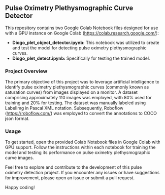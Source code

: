 ## Pulse Oximetry Plethysmographic Curve Detector

This repository contains two Google Colab Notebook files designed for use with a GPU instance on Google Colab (https://colab.research.google.com/):

- **Diogo_plet_object_detector.ipynb:** This notebook was utilized to create and test the model for detecting pulse oximetry plethysmographic curves.
- **Diogo_plet_detect.ipynb:** Specifically for testing the trained model.

### Project Overview

The primary objective of this project was to leverage artificial intelligence to identify pulse oximetry plethysmographic curves (commonly known as saturation curves) from images displayed on a monitor. A dataset comprising approximately 110 images was employed, with 80% used for training and 20% for testing. The dataset was manually labeled using LabelImg in Pascal XML notation. Subsequently, Roboflow (https://roboflow.com/) was employed to convert the annotations to COCO json format.

### Usage

To get started, open the provided Colab Notebook files in Google Colab with GPU support. Follow the instructions within each notebook for training the model and testing its performance on pulse oximetry plethysmographic curve images.

Feel free to explore and contribute to the development of this pulse oximetry detection project. If you encounter any issues or have suggestions for improvement, please open an issue or submit a pull request.

Happy coding!
